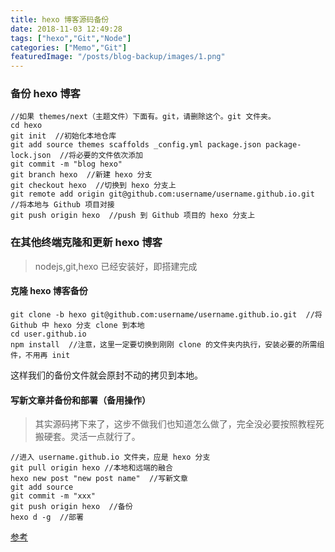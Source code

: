 ```yaml
---
title: hexo 博客源码备份
date: 2018-11-03 12:49:28
tags: ["hexo","Git","Node"]
categories: ["Memo","Git"]
featuredImage: "/posts/blog-backup/images/1.png"
---
```


### 备份 hexo 博客
```
//如果 themes/next（主题文件）下面有。git，请删除这个。git 文件夹。
cd hexo
git init  //初始化本地仓库
git add source themes scaffolds _config.yml package.json package-lock.json  //将必要的文件依次添加
git commit -m "blog hexo"
git branch hexo  //新建 hexo 分支
git checkout hexo  //切换到 hexo 分支上
git remote add origin git@github.com:username/username.github.io.git  //将本地与 Github 项目对接
git push origin hexo  //push 到 Github 项目的 hexo 分支上
```
### 在其他终端克隆和更新 hexo 博客
> nodejs,git,hexo 已经安装好，即搭建完成

#### 克隆 hexo 博客备份
```
git clone -b hexo git@github.com:username/username.github.io.git  //将 Github 中 hexo 分支 clone 到本地
cd user.github.io
npm install  //注意，这里一定要切换到刚刚 clone 的文件夹内执行，安装必要的所需组件，不用再 init
```
这样我们的备份文件就会原封不动的拷贝到本地。

#### 写新文章并备份和部署（备用操作）

> 其实源码拷下来了，这步不做我们也知道怎么做了，完全没必要按照教程死搬硬套。灵活一点就行了。

```
//进入 username.github.io 文件夹，应是 hexo 分支
git pull origin hexo //本地和远端的融合
hexo new post "new post name"  //写新文章
git add source
git commit -m "xxx"
git push origin hexo  //备份
hexo d -g  //部署
```

[参考](https://blog.csdn.net/Monkey_LZL/article/details/60870891)